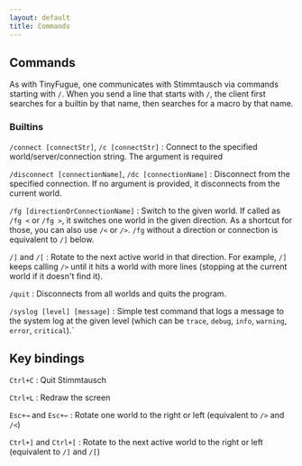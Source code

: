 ```yaml
---
layout: default
title: Commands
---
```


## Commands

As with TinyFugue, one communicates with Stimmtausch via commands starting with `/`. When you send a line that starts with `/`, the client first searches for a builtin by that name, then searches for a macro by that name.

### Builtins

`/connect [connectStr]`, `/c [connectStr]`
:   Connect to the specified world/server/connection string. The argument is required

`/disconnect [connectionName]`, `/dc [connectionName]`
:   Disconnect from the specified connection. If no argument is provided, it disconnects from the current world.

`/fg [directionOrConnectionName]`
:   Switch to the given world. If called as `/fg <` or `/fg >`, it switches one world in the given direction. As a shortcut for those, you can also use `/<` or `/>`. `/fg` without a direction or connection is equivalent to `/]` below.

`/]` and `/[`
:   Rotate to the next active world in that direction. For example, `/]` keeps calling `/>` until it hits a world with more lines (stopping at the current world if it doesn't find it).

`/quit`
:   Disconnects from all worlds and quits the program.

`/syslog [level] [message]`
:   Simple test command that logs a message to the system log at the given level (which can be `trace`, `debug`, `info`, `warning`, `error`, `critical`).`

## Key bindings

`Ctrl+C`
:   Quit Stimmtausch

`Ctrl+L`
:   Redraw the screen

`Esc+→` and `Esc+←`
:   Rotate one world to the right or left (equivalent to `/>` and `/<`)

`Ctrl+]` and `Ctrl+[`
:   Rotate to the next active world to the right or left (equivalent to `/]` and `/[`)
